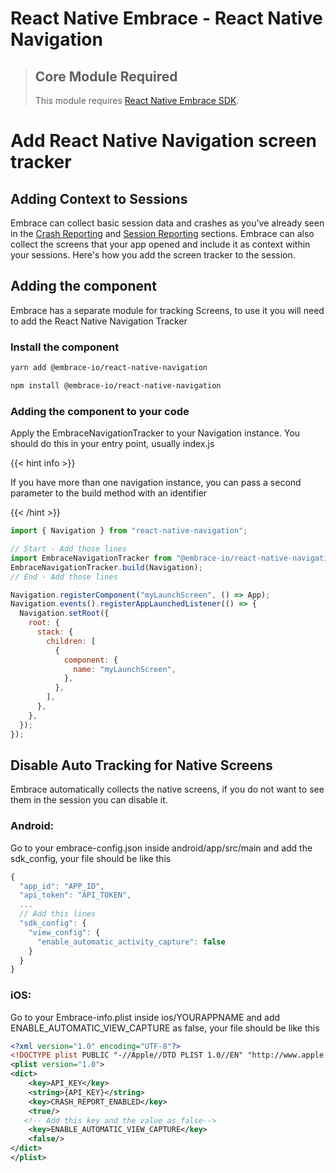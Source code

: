 # React Native Embrace - React Native Navigation

> ## Core Module Required
>
> This module requires [React Native Embrace SDK](https://www.npmjs.com/package/@embrace-io/react-native).

# Add React Native Navigation screen tracker

## Adding Context to Sessions

Embrace can collect basic session data and crashes as you've already seen in the [Crash Reporting](https://embrace.io/docs/react-native/integration/crash-reporting) and [Session Reporting](https://embrace.io/docs/react-native/integration/session-reporting) sections.
Embrace can also collect the screens that your app opened and include it as context within your sessions.
Here's how you add the screen tracker to the session.

## Adding the component

Embrace has a separate module for tracking Screens, to use it you will need to add the React Native Navigation Tracker

### Install the component

```sh
yarn add @embrace-io/react-native-navigation
```

```sh
npm install @embrace-io/react-native-navigation
```

### Adding the component to your code

Apply the EmbraceNavigationTracker to your Navigation instance. You should do this in your entry point, usually index.js

{{< hint info >}}

If you have more than one navigation instance, you can pass a second parameter to the build method with an identifier

{{< /hint >}}

```javascript
import { Navigation } from "react-native-navigation";

// Start - Add those lines
import EmbraceNavigationTracker from "@embrace-io/react-native-navigation";
EmbraceNavigationTracker.build(Navigation);
// End - Add those lines

Navigation.registerComponent("myLaunchScreen", () => App);
Navigation.events().registerAppLaunchedListener(() => {
  Navigation.setRoot({
    root: {
      stack: {
        children: [
          {
            component: {
              name: "myLaunchScreen",
            },
          },
        ],
      },
    },
  });
});
```

## Disable Auto Tracking for Native Screens

Embrace automatically collects the native screens, if you do not want to see them in the session you can disable it.

### Android:

Go to your embrace-config.json inside android/app/src/main and add the sdk_config, your file should be like this

```javascript
{
  "app_id": "APP_ID",
  "api_token": "API_TOKEN",
  ...
  // Add this lines
  "sdk_config": {
    "view_config": {
      "enable_automatic_activity_capture": false
    }
  }
}
```

### iOS:

Go to your Embrace-info.plist inside ios/YOURAPPNAME and add ENABLE_AUTOMATIC_VIEW_CAPTURE as false, your file should be like this

```xml
<?xml version="1.0" encoding="UTF-8"?>
<!DOCTYPE plist PUBLIC "-//Apple//DTD PLIST 1.0//EN" "http://www.apple.com/DTDs/PropertyList-1.0.dtd">
<plist version="1.0">
<dict>
	<key>API_KEY</key>
	<string>{API_KEY}</string>
	<key>CRASH_REPORT_ENABLED</key>
	<true/>
   <!-- Add this key and the value as false-->
	<key>ENABLE_AUTOMATIC_VIEW_CAPTURE</key>
	<false/>
</dict>
</plist>

```
